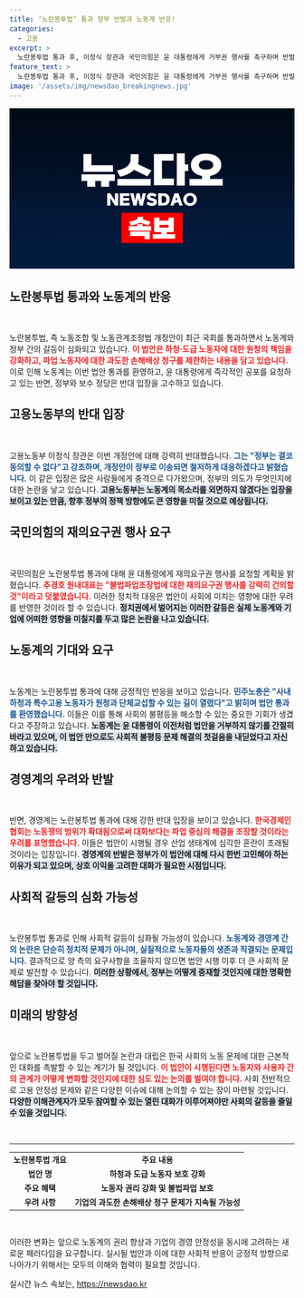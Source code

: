 ```yaml
---
title: ‘노란봉투법’ 통과 정부 반발과 노동계 반응!
categories:
  - 고용
excerpt: >
  노란봉투법 통과 후, 이정식 장관과 국민의힘은 윤 대통령에게 거부권 행사를 촉구하며 반발하는 가운데, 노동계는 이 법안을 사회 불평등 해결의 전환점으로 기대하고 있습니다. 긴박한 상황 속, 윤 대통령의 결정이 주목받고 있습니다.
feature_text: >
  노란봉투법 통과 후, 이정식 장관과 국민의힘은 윤 대통령에게 거부권 행사를 촉구하며 반발하는 가운데, 노동계는 이 법안을 사회 불평등 해결의 전환점으로 기대하고 있습니다. 긴박한 상황 속, 윤 대통령의 결정이 주목받고 있습니다.
image: '/assets/img/newsdao_breakingnews.jpg'
---
```


<p><img src="/assets/img/newsdao_breakingnews.jpg" alt="flaretime 속보" /></p>

<h2>노란봉투법 통과와 노동계의 반응</h2>

<p data-ke-size="size16">&nbsp;</p>

<p>노란봉투법, 즉 노동조합 및 노동관계조정법 개정안이 최근 국회를 통과하면서 노동계와 정부 간의 갈등이 심화되고 있습니다. <b><span style="color: #ee2323;">이 법안은 하청·도급 노동자에 대한 원청의 책임을 강화하고, 파업 노동자에 대한 과도한 손해배상 청구를 제한하는 내용을 담고 있습니다.</span></b> 이로 인해 노동계는 이번 법안 통과를 환영하고, 윤 대통령에게 즉각적인 공포를 요청하고 있는 반면, 정부와 보수 정당은 반대 입장을 고수하고 있습니다. </p>

<h2>고용노동부의 반대 입장</h2>

<p data-ke-size="size16">&nbsp;</p>

<p>고용노동부 이정식 장관은 이번 개정안에 대해 강력히 반대했습니다. <b><span style="color: #1a5490;">그는 "정부는 결코 동의할 수 없다"고 강조하며, 개정안이 정부로 이송되면 철저하게 대응하겠다고 밝혔습니다.</span></b> 이 같은 입장은 많은 사람들에게 충격으로 다가왔으며, 정부의 의도가 무엇인지에 대한 논란을 낳고 있습니다. <b><span style="background-color: #21538527;">고용노동부는 노동계의 목소리를 외면하지 않겠다는 입장을 보이고 있는 만큼, 향후 정부의 정책 방향에도 큰 영향을 미칠 것으로 예상됩니다.</span></b></p>

<h2>국민의힘의 재의요구권 행사 요구</h2>

<p data-ke-size="size16">&nbsp;</p>

<p>국민의힘은 노란봉투법 통과에 대해 윤 대통령에게 재의요구권 행사를 요청할 계획을 밝혔습니다. <b><span style="color: #ee2323;">추경호 원내대표는 "불법파업조장법에 대한 재의요구권 행사를 강력히 건의할 것"이라고 덧붙였습니다.</span></b> 이러한 정치적 대응은 법안이 사회에 미치는 영향에 대한 우려를 반영한 것이라 할 수 있습니다. <b><span style="background-color: #21538527;">정치권에서 벌어지는 이러한 갈등은 실제 노동계와 기업에 어떠한 영향을 미칠지를 두고 많은 논란을 나고 있습니다.</span></b></p>

<h2>노동계의 기대와 요구</h2>

<p data-ke-size="size16">&nbsp;</p>

<p>노동계는 노란봉투법 통과에 대해 긍정적인 반응을 보이고 있습니다. <b><span style="color: #1a5490;">민주노총은 "사내하청과 특수고용 노동자가 원청과 단체교섭할 수 있는 길이 열렸다"고 밝히며 법안 통과를 환영했습니다.</span></b> 이들은 이를 통해 사회의 불평등을 해소할 수 있는 중요한 기회가 생겼다고 주장하고 있습니다. <b><span style="background-color: #21538527;">노동계는 윤 대통령이 이전처럼 법안을 거부하지 않기를 간절히 바라고 있으며, 이 법안 만으로도 사회적 불평등 문제 해결의 첫걸음을 내딛었다고 자신하고 있습니다.</span></b></p>

<h2>경영계의 우려와 반발</h2>

<p data-ke-size="size16">&nbsp;</p>

<p>반면, 경영계는 노란봉투법 통과에 대해 강한 반대 입장을 보이고 있습니다. <b><span style="color: #ee2323;">한국경제인협회는 노동쟁의 범위가 확대됨으로써 대화보다는 파업 중심의 해결을 조장할 것이라는 우려를 표명했습니다.</span></b> 이들은 법안이 시행될 경우 산업 생태계에 심각한 혼란이 초래될 것이라는 입장입니다. <b><span style="background-color: #21538527;">경영계의 반발은 정부가 이 법안에 대해 다시 한번 고민해야 하는 이유가 되고 있으며, 상호 이익을 고려한 대화가 필요한 시점입니다.</span></b></p>

<h2>사회적 갈등의 심화 가능성</h2>

<p data-ke-size="size16">&nbsp;</p>

<p>노란봉투법 통과로 인해 사회적 갈등이 심화될 가능성이 있습니다. <b><span style="color: #1a5490;">노동계와 경영계 간의 논란은 단순히 정치적 문제가 아니며, 실질적으로 노동자들의 생존과 직결되는 문제입니다.</span></b> 결과적으로 양 측의 요구사항을 조율하지 않으면 법안 시행 이후 더 큰 사회적 문제로 발전할 수 있습니다. <b><span style="background-color: #21538527;">이러한 상황에서, 정부는 어떻게 중재할 것인지에 대한 명확한 해답을 찾아야 할 것입니다.</span></b></p>

<h2>미래의 방향성</h2>

<p data-ke-size="size16">&nbsp;</p>

<p>앞으로 노란봉투법을 두고 벌어질 논란과 대립은 한국 사회의 노동 문제에 대한 근본적인 대화를 촉발할 수 있는 계기가 될 것입니다. <b><span style="color: #ee2323;">이 법안이 시행된다면 노동자와 사용자 간의 관계가 어떻게 변화할 것인지에 대한 심도 있는 논의를 벌여야 합니다.</span></b> 사회 전반적으로 고용 안정성 문제와 같은 다양한 이슈에 대해 논의할 수 있는 장이 마련될 것입니다. <b><span style="background-color: #21538527;">다양한 이해관계자가 모두 참여할 수 있는 열린 대화가 이루어져야만 사회의 갈등을 줄일 수 있을 것입니다.</span></b></p>

<p data-ke-size="size16">&nbsp;</p> 

<hr>

<table>
<tr>
<td style="text-align: center; height: 17px;"><b>노란봉투법 개요</b></td>
<td style="text-align: center; height: 17px;"><b>주요 내용</b></td>
</tr>
<tr>
<td style="text-align: center; height: 17px;"><b>법안 명</b></td>
<td style="text-align: center; height: 17px;"><b>하청과 도급 노동자 보호 강화</b></td>
</tr>
<tr>
<td style="text-align: center; height: 17px;"><b>주요 혜택</b></td>
<td style="text-align: center; height: 17px;"><b>노동자 권리 강화 및 불법파업 보호</b></td>
</tr>
<tr>
<td style="text-align: center; height: 17px;"><b>우려 사항</b></td>
<td style="text-align: center; height: 17px;"><b>기업의 과도한 손해배상 청구 문제가 지속될 가능성</b></td>
</tr>
</table>

<p data-ke-size="size16">&nbsp;</p> 

<p>이러한 변화는 앞으로 노동계의 권리 향상과 기업의 경영 안정성을 동시에 고려하는 새로운 패러다임을 요구합니다. 실시될 법안과 이에 대한 사회적 반응이 긍정적 방향으로 나아가기 위해서는 모두의 이해와 협력이 필요할 것입니다.</p>
실시간 뉴스 속보는, <a href="https://newsdao.kr" rel="dofollow">https://newsdao.kr</a>


